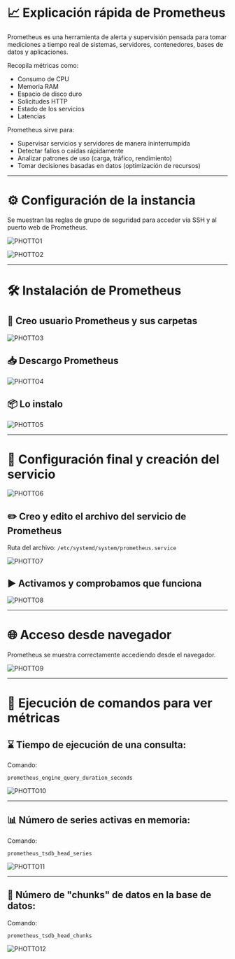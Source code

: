 
# 📈 Explicación rápida de Prometheus

Prometheus es una herramienta de alerta y supervisión pensada para tomar mediciones a tiempo real de sistemas, servidores, contenedores, bases de datos y aplicaciones.

Recopila métricas como:

- Consumo de CPU  
- Memoria RAM  
- Espacio de disco duro  
- Solicitudes HTTP  
- Estado de los servicios  
- Latencias  

Prometheus sirve para:

- Supervisar servicios y servidores de manera ininterrumpida  
- Detectar fallos o caídas rápidamente  
- Analizar patrones de uso (carga, tráfico, rendimiento)  
- Tomar decisiones basadas en datos (optimización de recursos)

---

# ⚙️ Configuración de la instancia

Se muestran las reglas de grupo de seguridad para acceder vía SSH y al puerto web de Prometheus.

![PHOTTO1](../img/PHOTTO1.png)

![PHOTTO2](../img/PHOTTO2.png)

---

# 🛠️ Instalación de Prometheus

## 👤 Creo usuario Prometheus y sus carpetas

![PHOTTO3](../img/PHOTTO3.png)

## 📥 Descargo Prometheus

![PHOTTO4](../img/PHOTTO4.png)

## 📦 Lo instalo

![PHOTTO5](../img/PHOTTO5.png)

---

# 🧩 Configuración final y creación del servicio

![PHOTTO6](../img/PHOTTO6.png)

## ✏️ Creo y edito el archivo del servicio de Prometheus

Ruta del archivo: `/etc/systemd/system/prometheus.service`

![PHOTTO7](../img/PHOTTO7.png)

## ▶️ Activamos y comprobamos que funciona

![PHOTTO8](../img/PHOTTO8.png)

---

# 🌐 Acceso desde navegador

Prometheus se muestra correctamente accediendo desde el navegador.

![PHOTTO9](../img/PHOTTO9.png)

---

# 🧪 Ejecución de comandos para ver métricas

## ⌛ Tiempo de ejecución de una consulta:

Comando:

```prometheus
prometheus_engine_query_duration_seconds
```

![PHOTTO10](../img/PHOTTO10.png)

---

## 📊 Número de series activas en memoria:

Comando:

```prometheus
prometheus_tsdb_head_series
```

![PHOTTO11](../img/PHOTTO11.png)

---

## 🧩 Número de "chunks" de datos en la base de datos:

Comando:

```prometheus
prometheus_tsdb_head_chunks
```

![PHOTTO12](../img/PHOTTO12.png)
